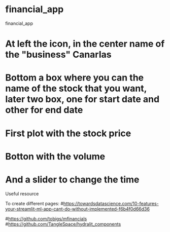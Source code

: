 # financial_app
financial_app

# At left the icon, in the center name of the "business" CanarIas
# Bottom a box where you can the name of the stock that you want, later two box, one for start date and other for end date



# First plot with the stock price 
# Botton with the volume
# And a slider to change the time




Useful resource

To create different pages: #https://towardsdatascience.com/10-features-your-streamlit-ml-app-cant-do-without-implemented-f6b4f0d66d36

#https://github.com/tobigs/mfinancials
#https://github.com/TangleSpace/hydralit_components
